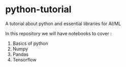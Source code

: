 # python-tutorial
A tutorial about python and essential libraries for AI/ML

In this repository we will have notebooks to cover :

1. Basics of python
2. Numpy
3. Pandas
4. Tensorflow
